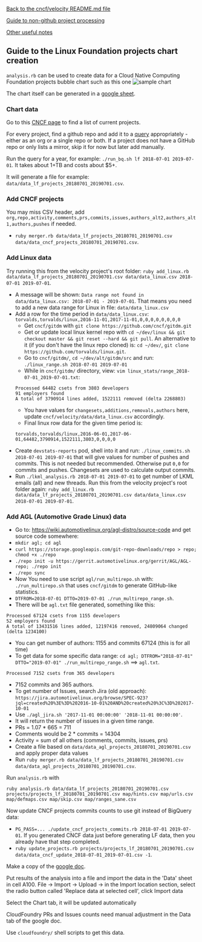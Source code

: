 [Back to the cncf/velocity README.md file](../README.md)

[Guide to non-github project processing](non_github_repositories.md)

[Other useful notes](other_notes.md)

## Guide to the Linux Foundation projects chart creation

`analysis.rb` can be used to create data for a Cloud Native Computing Foundation projects bubble chart such as this one
![sample chart](./linuxfoundation_chart_example.png?raw=true "CNCF projects")

The chart itself can be generated in a [google sheet](https://docs.google.com/spreadsheets/d/1dCe99AyOEhQhuEyhwIn_P2thVtjQXF1cGFiLo8fhZZM/edit#gid=134798507).

### Chart data
Go to this [CNCF page](https://www.linuxfoundation.org/projects/) to find a list of current projects.

For every project, find a github repo and add it to a [query](BigQuery/velocity_lf.sql) appropriately - either as an org or a single repo or both. If a project does not have a GitHub repo or only lists a mirror, skip it for now but later add manually.

Run the query for a year, for example: `./run_bq.sh lf 2018-07-01 2019-07-01`. It takes about 1+TB and costs about $5+.

It will generate a file for example: `data/data_lf_projects_20180701_20190701.csv`.

### Add CNCF projects

You may miss CSV header, add `org,repo,activity,comments,prs,commits,issues,authors_alt2,authors_alt1,authors,pushes` if needed.

- `ruby merger.rb data/data_lf_projects_20180701_20190701.csv data/data_cncf_projects_20180701_20190701.csv`.


### Add Linux data

Try running this from the velocity project's root folder:
`ruby add_linux.rb data/data_lf_projects_20180701_20190701.csv data/data_linux.csv 2018-07-01 2019-07-01`.
- A message will be shown: `Data range not found in data/data_linux.csv: 2018-07-01 - 2019-07-01`. That means you need to add a new data range for Linux in file: `data/data_linux.csv`
- Add a row for the time period in `data/data_linux.csv`: `torvalds,torvalds/linux,2016-11-01,2017-11-01,0,0,0,0,0,0,0,0`
	- Get `cncf/gitdm` with `git clone https://github.com/cncf/gitdm.git`
	- Get or update local linux kernel repo with `cd ~/dev/linux && git checkout master && git reset --hard && git pull`. An alternative to it (if you don't have the linux repo cloned) is: `cd ~/dev/`, `git clone https://github.com/torvalds/linux.git`.
	- Go to `cncf/gitdm/`, `cd ~/dev/alt/gitdm/src` and run: `./linux_range.sh 2018-07-01 2019-07-01`
	- While in `cncf/gitdm/` directory, view: `vim linux_stats/range_2018-07-01_2019-07-01.txt`:
	```
	Processed 64482 csets from 3803 developers
	91 employers found
	A total of 3790914 lines added, 1522111 removed (delta 2268803)
	```
	- You have values for `changesets,additions,removals,authors` here, update `cncf/velocity/data/data_linux.csv` accordingly.
	- Final linux row data for the given time period is:
	```
	torvalds,torvalds/linux,2016-06-01,2017-06-01,64482,3790914,1522111,3803,0,0,0,0
	```
- Create `devstats-reports` pod, shell into it and run: `./linux_commits.sh 2018-07-01 2019-07-01` that will give values for number of pushes and commits. This is not needed but recommended. Otherwise put `0,0` for commits and pushes. Changesets are used to calculate output commits.
- Run `./lkml_analysis.rb 2018-07-01 2019-07-01` to get number of LKML emails (all) and new threads.
Run this from the velocity project's root folder again:
`ruby add_linux.rb data/data_lf_projects_20180701_20190701.csv data/data_linux.csv 2018-07-01 2019-07-01`.


### Add AGL (Automotive Grade Linux) data

- Go to: https://wiki.automotivelinux.org/agl-distro/source-code and get source code somewhere:
- `mkdir agl; cd agl`
- `curl https://storage.googleapis.com/git-repo-downloads/repo > repo; chmod +x ./repo`
- `./repo init -u https://gerrit.automotivelinux.org/gerrit/AGL/AGL-repo; ./repo init`
- `./repo sync`
- Now You need to use script `agl/run_multirepo.sh` with: `./run_multirepo.sh` that uses `cncf/gitdm` to generate GitHub-like statistics.
- `DTFROM=2018-07-01 DTTO=2019-07-01 ./run_multirepo_range.sh`.
- There will be `agl.txt` file generated, something like this:
```
Processed 67124 csets from 1155 developers
52 employers found
A total of 13431516 lines added, 12197416 removed, 24809064 changed (delta 1234100)
```
- You can get number of authors: 1155 and commits 67124 (this is for all time)
- To get data for some specific data range: `cd agl; DTFROM="2018-07-01" DTTO="2019-07-01" ./run_multirepo_range.sh` ==> `agl.txt`.
```
Processed 7152 csets from 365 developers
```
- 7152 commits and 365 authors.
- To get number of Issues, search Jira (old approach): `https://jira.automotivelinux.org/browse/SPEC-923?jql=created%20%3E%3D%202016-10-01%20AND%20created%20%3C%3D%202017-10-01`
- Use `./agl_jira.sh '2017-11-01 00:00:00' '2018-11-01 00:00:00'`.
- It will return the number of issues in a given time range.
- PRs = 1.07 * 665 = 711
- Comments would be 2 * commits = 14304
- Activity = sum of all others (comments, commits, issues, prs)
- Create a file based on `data/data_agl_projects_20180701_20190701.csv` and apply proper data values
- Run `ruby merger.rb data/data_lf_projects_20180701_20190701.csv data/data_agl_projects_20180701_20190701.csv`.

Run `analysis.rb` with
```
ruby analysis.rb data/data_lf_projects_20180701_20190701.csv projects/projects_lf_20180701_20190701.csv map/hints.csv map/urls.csv map/defmaps.csv map/skip.csv map/ranges_sane.csv
```

Now update CNCF projects commits counts to use git instead of BigQuery data:

- `PG_PASS=... ./update_cncf_projects_commits.rb 2018-07-01 2019-07-01`. If you generated CNCF data just before generating LF data, then you already have that step completed.
- `ruby update_projects.rb projects/projects_lf_20180701_20190701.csv data/data_cncf_update_2018-07-01_2019-07-01.csv -1`.

Make a copy of the [google doc](https://docs.google.com/spreadsheets/d/1dCe99AyOEhQhuEyhwIn_P2thVtjQXF1cGFiLo8fhZZM/edit?usp=sharing).

Put results of the analysis into a file and import the data in the 'Data' sheet in cell A100.
File -> Import -> Upload -> in the Import location section, select the radio button called 'Replace data at selected cell', click Import data

Select the Chart tab, it will be updated automatically

CloudFoundry PRs and Issues counts need manual adjustment in the Data tab of the google doc.

Use `cloudfoundry/` shell scripts to get this data. 

